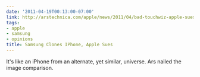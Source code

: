 ```yaml
---
date: '2011-04-19T00:13:00-07:00'
link: http://arstechnica.com/apple/news/2011/04/bad-touchwiz-apple-sues-samsung-for-patent-violations.ars
tags:
- apple
- samsung
- opinions
title: Samsung Clones IPhone, Apple Sues
---
```


It's like an iPhone from an alternate, yet similar, universe. Ars nailed the image comparison.
